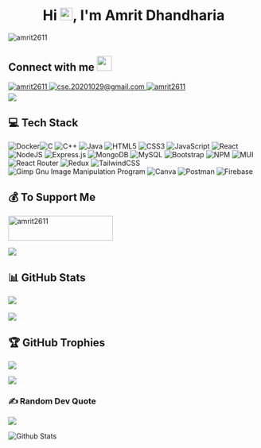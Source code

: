 <!-- [![MasterHead](https://repository-images.githubusercontent.com/588181932/e36ec678-7984-4cdd-8e4c-a3932772ff8e)](https://www.linkedin.com/in/amrit2611/) -->
<h1 align="center">Hi <img src="https://media.giphy.com/media/hvRJCLFzcasrR4ia7z/giphy.gif" width="25px">, I'm Amrit Dhandharia</h1>

<p align="left"> <img src="https://komarev.com/ghpvc/?username=amrit2611&label=Profile%20views&color=0e75b6&style=flat" alt="amrit2611" /> </p>



<h2> Connect with me <img src="https://raw.githubusercontent.com/ShahriarShafin/ShahriarShafin/main/Assets/handshake.gif" height="30px"></h2>

<div align="left">
<!-- [![LinkedIn](https://img.shields.io/badge/LinkedIn-%230077B5.svg?logo=linkedin&logoColor=white&style=for-the-badge)](https://linkedin.com/in//in/amrit2611) 
<a href="mailto:omgawandeofficial9834899149@gmail.com" target="_blank"> -->
<a href="https://www.linkedin.com/in/amrit2611/" target="_blank">
<img src=https://img.shields.io/badge/linkedin-%231E77B5.svg?&style=for-the-badge&logo=linkedin&logoColor=white alt=amrit2611 linkedin style="margin-bottom: 5px;" />
</a>
<a href="mailto:cse.20201029@gmail.com" target="_blank">
<img src="https://img.shields.io/badge/Gmail-D14836?style=for-the-badge&logo=gmail&logoColor=white" alt=cse.20201029@gmail.com mail style="margin-bottom: 5px;" />
</a>
<a href="https://twitter.com/amrit2611" target="_blank">
<img src=https://img.shields.io/badge/twitter-%2300acee.svg?&style=for-the-badge&logo=twitter&logoColor=white alt=amrit2611 twitter style="margin-bottom: 5px;" />
</a>
<!-- [![Twitter](https://img.shields.io/badge/Twitter-%231DA1F2.svg?logo=Twitter&logoColor=white&style=for-the-badge)](https://twitter.com/amrit2611)  -->
</div>




<img src="https://user-images.githubusercontent.com/73097560/115834477-dbab4500-a447-11eb-908a-139a6edaec5c.gif">
<!-- <img align="right" alt="Coding" width="400" src="https://media4.giphy.com/media/v1.Y2lkPTc5MGI3NjExYWIyZjFjMDc5NzIzYWQ5MzgyNTQ1MjFiNGRjZDg1ZDgyNzI2MTAzYSZjdD1n/qgQUggAC3Pfv687qPC/giphy.gif"> -->




<!-- - 🌱 I’m currently learning **MongoDB, ExpressJS and Python**

- 👨‍💻 All of my projects are available @ [GitHub](https://github.com/amrit2611)

- 💬 Ask me about **ReactJS**

- 📫 How to reach me **cse.20201029@gmail.com**

- ⚡ Fun fact **I am funny. Probably.**
 -->

## 💻 Tech Stack
![Docker](https://img.shields.io/badge/docker-%230db7ed.svg?style=for-the-badge&logo=docker&logoColor=black)![C](https://img.shields.io/badge/c-%2300599C.svg?style=for-the-badge&logo=c&logoColor=white) ![C++](https://img.shields.io/badge/c++-%2300599C.svg?style=for-the-badge&logo=c%2B%2B&logoColor=white) ![Java](https://img.shields.io/badge/java-%23ED8B00.svg?style=for-the-badge&logo=java&logoColor=white) ![HTML5](https://img.shields.io/badge/html5-%23E34F26.svg?style=for-the-badge&logo=html5&logoColor=white) ![CSS3](https://img.shields.io/badge/css3-%231572B6.svg?style=for-the-badge&logo=css3&logoColor=white) ![JavaScript](https://img.shields.io/badge/javascript-%23323330.svg?style=for-the-badge&logo=javascript&logoColor=%23F7DF1E) ![React](https://img.shields.io/badge/react-%2320232a.svg?style=for-the-badge&logo=react&logoColor=%2361DAFB) ![NodeJS](https://img.shields.io/badge/node.js-6DA55F?style=for-the-badge&logo=node.js&logoColor=white) ![Express.js](https://img.shields.io/badge/express.js-%23404d59.svg?style=for-the-badge&logo=express&logoColor=%2361DAFB) ![MongoDB](https://img.shields.io/badge/MongoDB-%234ea94b.svg?style=for-the-badge&logo=mongodb&logoColor=white) ![MySQL](https://img.shields.io/badge/mysql-%2300f.svg?style=for-the-badge&logo=mysql&logoColor=white) ![Bootstrap](https://img.shields.io/badge/bootstrap-%23563D7C.svg?style=for-the-badge&logo=bootstrap&logoColor=white) ![NPM](https://img.shields.io/badge/NPM-%23000000.svg?style=for-the-badge&logo=npm&logoColor=white) ![MUI](https://img.shields.io/badge/MUI-%230081CB.svg?style=for-the-badge&logo=material-ui&logoColor=white) ![React Router](https://img.shields.io/badge/React_Router-CA4245?style=for-the-badge&logo=react-router&logoColor=white) ![Redux](https://img.shields.io/badge/redux-%23593d88.svg?style=for-the-badge&logo=redux&logoColor=white) ![TailwindCSS](https://img.shields.io/badge/tailwindcss-%2338B2AC.svg?style=for-the-badge&logo=tailwind-css&logoColor=white) ![Gimp Gnu Image Manipulation Program](https://img.shields.io/badge/Gimp-657D8B?style=for-the-badge&logo=gimp&logoColor=FFFFFF) ![Canva](https://img.shields.io/badge/Canva-%2300C4CC.svg?style=for-the-badge&logo=Canva&logoColor=white) ![Postman](https://img.shields.io/badge/Postman-FF6C37?style=for-the-badge&logo=postman&logoColor=white) ![Firebase](https://img.shields.io/badge/firebase-%23039BE5.svg?style=for-the-badge&logo=firebase)

<h2 align="left">💰 To Support Me</h2>
<p align="left"><a href="https://www.buymeacoffee.com/amrit2611"> <img align="center" src="https://cdn.buymeacoffee.com/buttons/v2/default-yellow.png" height="50" width="210" alt="amrit2611" /></a></p>

<img src="https://user-images.githubusercontent.com/73097560/115834477-dbab4500-a447-11eb-908a-139a6edaec5c.gif">

## 📊 GitHub Stats
![](https://github-readme-streak-stats.herokuapp.com/?user=amrit2611&theme=highcontrast&hide_border=true)<br/><br>
![](https://github-readme-stats.vercel.app/api?username=amrit2611&theme=highcontrast&hide_border=true&include_all_commits=false&count_private=false)<br/>

<!-- ![](https://github-readme-stats.vercel.app/api/top-langs/?username=amrit2611&theme=highcontrast&hide_border=true&include_all_commits=false&count_private=false&layout=compact) -->


## 🏆 GitHub Trophies
![](https://github-profile-trophy.vercel.app/?username=amrit2611&theme=radical&no-frame=true&no-bg=true&margin-w=4)

<img src="https://user-images.githubusercontent.com/73097560/115834477-dbab4500-a447-11eb-908a-139a6edaec5c.gif">

### ✍️ Random Dev Quote
![](https://quotes-github-readme.vercel.app/api?type=horizontal&theme=radical)


<img src="https://raw.githubusercontent.com/bornmay/bornmay/Update/svg/Bottom.svg" alt="Github Stats" />
